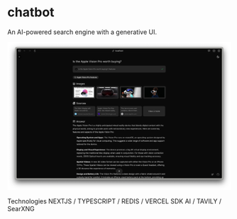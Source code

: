 # chatbot

An AI-powered search engine with a generative UI.


![capture](/public/capture-240404_blk.png)


Technologies
NEXTJS / TYPESCRIPT / REDIS / VERCEL SDK AI / TAVILY / SearXNG
